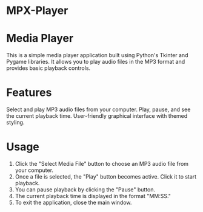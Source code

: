 # MPX-Player
# Media Player
This is a simple media player application built using Python's Tkinter and Pygame libraries. It allows you to play audio files in the MP3 format and provides basic playback controls.

# Features
Select and play MP3 audio files from your computer.
Play, pause, and see the current playback time.
User-friendly graphical interface with themed styling.

# Usage
1. Click the "Select Media File" button to choose an MP3 audio file from your computer.
2. Once a file is selected, the "Play" button becomes active. Click it to start playback.
3. You can pause playback by clicking the "Pause" button.
4. The current playback time is displayed in the format "MM:SS."
5. To exit the application, close the main window.
